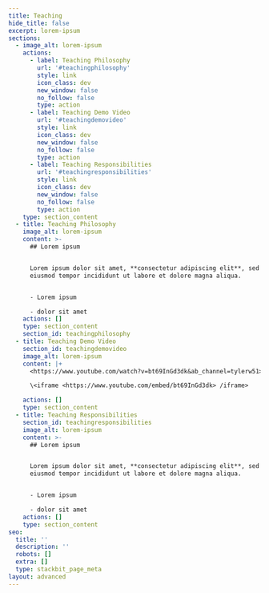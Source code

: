 ```yaml
---
title: Teaching
hide_title: false
excerpt: lorem-ipsum
sections:
  - image_alt: lorem-ipsum
    actions:
      - label: Teaching Philosophy
        url: '#teachingphilosophy'
        style: link
        icon_class: dev
        new_window: false
        no_follow: false
        type: action
      - label: Teaching Demo Video
        url: '#teachingdemovideo'
        style: link
        icon_class: dev
        new_window: false
        no_follow: false
        type: action
      - label: Teaching Responsibilities
        url: '#teachingresponsibilities'
        style: link
        icon_class: dev
        new_window: false
        no_follow: false
        type: action
    type: section_content
  - title: Teaching Philosophy
    image_alt: lorem-ipsum
    content: >-
      ## Lorem ipsum


      Lorem ipsum dolor sit amet, **consectetur adipiscing elit**, sed do
      eiusmod tempor incididunt ut labore et dolore magna aliqua.


      - Lorem ipsum

      - dolor sit amet
    actions: []
    type: section_content
    section_id: teachingphilosophy
  - title: Teaching Demo Video
    section_id: teachingdemovideo
    image_alt: lorem-ipsum
    content: |+
      <https://www.youtube.com/watch?v=bt69InGd3dk&ab_channel=tylerw51>

      \<iframe <https://www.youtube.com/embed/bt69InGd3dk> /iframe>

    actions: []
    type: section_content
  - title: Teaching Responsibilities
    section_id: teachingresponsibilities
    image_alt: lorem-ipsum
    content: >-
      ## Lorem ipsum


      Lorem ipsum dolor sit amet, **consectetur adipiscing elit**, sed do
      eiusmod tempor incididunt ut labore et dolore magna aliqua.


      - Lorem ipsum

      - dolor sit amet
    actions: []
    type: section_content
seo:
  title: ''
  description: ''
  robots: []
  extra: []
  type: stackbit_page_meta
layout: advanced
---
```

